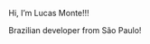 Hi, I’m Lucas Monte!!!

Brazilian developer from São Paulo!

<!---
offmonte/offmonte is a ✨ special ✨ repository because its `README.md` (this file) appears on your GitHub profile.
You can click the Preview link to take a look at your changes!!!!!!!!
--->

